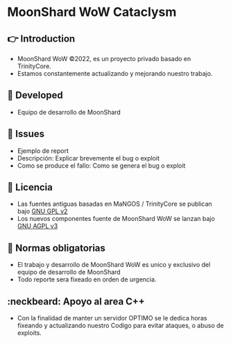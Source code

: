 # MoonShard WoW Cataclysm

## :point_right: Introduction

- MoonShard WoW ©2022, es un proyecto privado basado en TrinityCore. 
- Estamos constantemente actualizando y mejorando nuestro trabajo.

## :information_desk_person: Developed 

+ Equipo de desarrollo de MoonShard

## :bug: Issues

+ Ejemplo de report
+ Descripción: Explicar brevemente el bug o exploit
+ Como se produce el fallo: Como se genera el bug o exploit

## :page_with_curl: Licencia

+ Las fuentes antiguas basadas en MaNGOS / TrinityCore se publican bajo [GNU GPL v2](https://github.com/ClownedDev/Release-Project/blob/main/LICENSE-GPL2)
+ Los nuevos componentes fuente de MoonShard WoW se lanzan bajo [GNU AGPL v3](https://github.com/ClownedDev/Release-Project/blob/main/LICENSE-AGPL3)

## :scroll: Normas obligatorias

- El trabajo y desarrollo de MoonShard WoW es unico y exclusivo del equipo de desarrollo de MoonShard 
- Todo reporte sera fixeado en orden de urgencia.

## :neckbeard: Apoyo al area C++

- Con la finalidad de manter un servidor OPTIMO se le dedica horas fixeando y actualizando nuestro Codigo para evitar ataques, o abuso de exploits. 

## 
